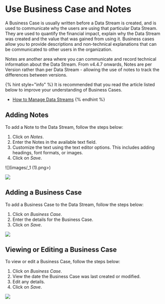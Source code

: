 # Use Business Case and Notes

A Business Case is usually written before a Data Stream is created, and is used to communicate why the users are using that particular Data Stream. They are used to quantify the financial impact, explain why the Data Stream was created and the value that was gained from using it. Business cases allow you to provide descriptions and non-technical explanations that can be communicated to other users in the organization.&#x20;

Notes are another area where you can communicate and record technical information about the Data Stream. From v4.4.7 onwards, Notes are per Version rather than per Data Stream - allowing the use of notes to track the differences between versions.&#x20;

{% hint style="info" %}
It is recommended that you read the article listed below to improve your understanding of Business Cases.

* [How to Manage Data Streams](manage-data-streams.md)
{% endhint %}

## Adding Notes

To add a Note to the Data Stream, follow the steps below:

1. Click on _Notes_.
2. Enter the Notes in the available text field.
3. Customize the text using the text editor options. This includes adding headings, font formats, or images.
4. Click on _Save_.

![](images/_1 (1).png>)

![](images/_2.png)

## Adding a Business Case

To add a Business Case to the Data Stream, follow the steps below:

1. Click on _Business Case_.
2. Enter the details for the Business Case.
3. Click on _Save_.

![](images/_1.png)

## Viewing or Editing a Business Case

To view or edit a Business Case, follow the steps below:

1. Click on _Business Case_.
2. View the date the Business Case was last created or modified.
3. Edit any details.
4. Click on _Save_.

![](images/_2.png)



